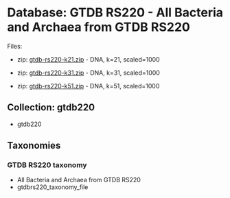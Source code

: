 # Database: GTDB RS220 - All Bacteria and Archaea from GTDB RS220

Files:

   * zip: [gtdb-rs220-k21.zip](https://farm.cse.ucdavis.edu/~ctbrown/sourmash-db/gtdb-rs220/gtdb-rs220-k21.zip) - DNA, k=21, scaled=1000

   * zip: [gtdb-rs220-k31.zip](https://farm.cse.ucdavis.edu/~ctbrown/sourmash-db/gtdb-rs220/gtdb-rs220-k31.zip) - DNA, k=31, scaled=1000

   * zip: [gtdb-rs220-k51.zip](https://farm.cse.ucdavis.edu/~ctbrown/sourmash-db/gtdb-rs220/gtdb-rs220-k51.zip) - DNA, k=51, scaled=1000


## Collection: gtdb220

* gtdb220

## Taxonomies



### GTDB RS220 taxonomy
* All Bacteria and Archaea from GTDB RS220
* gtdbrs220_taxonomy_file

